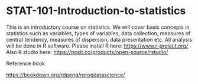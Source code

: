 # STAT-101-Introduction-to-statistics
This is an introductory course on statistics. We will cover basic concepts in statistics such as variables, types of variables,
data collection, measures of central tendency, measures of dispersion, data presentation etc. 
All analysis will be done in R software. 
Please install R here: https://www.r-project.org/
Also R studio here: https://posit.co/products/open-source/rstudio/

Reference book

https://bookdown.org/rdpeng/rprogdatascience/
